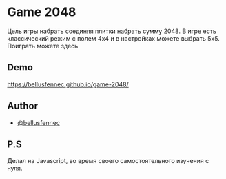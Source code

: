 # Game 2048
Цель игры набрать соединяя плитки набрать сумму 2048. В игре есть классический режим с полем 4х4 и в настройках можете выбрать 5х5. Поиграть можете здесь


## Demo

https://bellusfennec.github.io/game-2048/
## Author

- [@bellusfennec](https://www.github.com/bellusfennec)


## P.S
Делал на Javascript, во время своего самостоятельного изучения с нуля.
